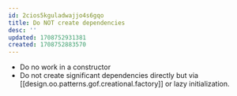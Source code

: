 ```yaml
---
id: 2cios5kguladwajjo4s6gqo
title: Do NOT create dependencies
desc: ''
updated: 1708752931381
created: 1708752883570
---
```



- Do no work in a constructor
- Do not create significant dependencies directly but via [[design.oo.patterns.gof.creational.factory]] or lazy initialization.
